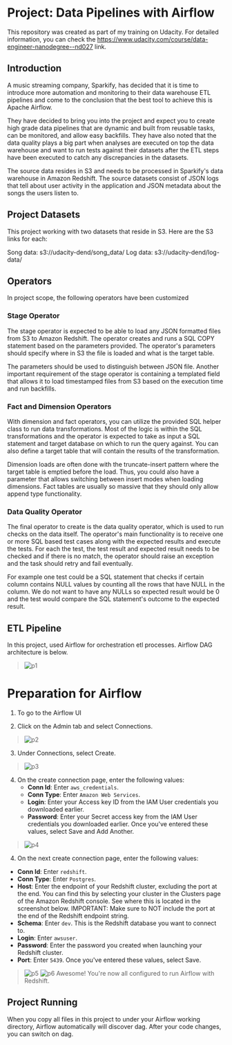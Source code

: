 # Project: Data Pipelines with Airflow
This repository was created as part of my training on Udacity. For detailed information, you can check the https://www.udacity.com/course/data-engineer-nanodegree--nd027 link.

## Introduction
A music streaming company, Sparkify, has decided that it is time to introduce more automation and monitoring to their data warehouse ETL pipelines and come to the conclusion that the best tool to achieve this is Apache Airflow.

They have decided to bring you into the project and expect you to create high grade data pipelines that are dynamic and built from reusable tasks, can be monitored, and allow easy backfills. They have also noted that the data quality plays a big part when analyses are executed on top the data warehouse and want to run tests against their datasets after the ETL steps have been executed to catch any discrepancies in the datasets.

The source data resides in S3 and needs to be processed in Sparkify's data warehouse in Amazon Redshift. The source datasets consist of JSON logs that tell about user activity in the application and JSON metadata about the songs the users listen to.

## Project Datasets
This project working with two datasets that reside in S3. Here are the S3 links for each:

Song data: s3://udacity-dend/song_data/
Log data: s3://udacity-dend/log-data/

## Operators
In project scope, the following operators have been customized

### Stage Operator
The stage operator is expected to be able to load any JSON formatted files from S3 to Amazon Redshift. The operator creates and runs a SQL COPY statement based on the parameters provided. The operator's parameters should specify where in S3 the file is loaded and what is the target table.

The parameters should be used to distinguish between JSON file. Another important requirement of the stage operator is containing a templated field that allows it to load timestamped files from S3 based on the execution time and run backfills.

### Fact and Dimension Operators
With dimension and fact operators, you can utilize the provided SQL helper class to run data transformations. Most of the logic is within the SQL transformations and the operator is expected to take as input a SQL statement and target database on which to run the query against. You can also define a target table that will contain the results of the transformation.

Dimension loads are often done with the truncate-insert pattern where the target table is emptied before the load. Thus, you could also have a parameter that allows switching between insert modes when loading dimensions. Fact tables are usually so massive that they should only allow append type functionality.

### Data Quality Operator
The final operator to create is the data quality operator, which is used to run checks on the data itself. The operator's main functionality is to receive one or more SQL based test cases along with the expected results and execute the tests. For each the test, the test result and expected result needs to be checked and if there is no match, the operator should raise an exception and the task should retry and fail eventually.

For example one test could be a SQL statement that checks if certain column contains NULL values by counting all the rows that have NULL in the column. We do not want to have any NULLs so expected result would be 0 and the test would compare the SQL statement's outcome to the expected result.

## ETL Pipeline
In this project, used Airflow for orchestration etl processes. Airflow DAG architecture is below. 

  > ![p1](pics/example-dag.png)
  
 
# Preparation for Airflow
1. To go to the Airflow UI

2. Click on the Admin tab and select Connections.
  > ![p2](pics/admin-connections.png)

3. Under Connections, select Create.
  > ![p3](pics/create-connection.png)

4. On the create connection page, enter the following values:
   * **Conn Id**: Enter `aws_credentials`.
   * **Conn Type**: Enter `Amazon Web Services`.
   * **Login**: Enter your Access key ID from the IAM User credentials you downloaded earlier.
   * **Password**: Enter your Secret access key from the IAM User credentials you downloaded earlier.
   Once you've entered these values, select Save and Add Another.

  > ![p4](pics/connection-aws-credentials.png)
 4. On the next create connection page, enter the following values:
   * **Conn Id**: Enter `redshift`.
   * **Conn Type**: Enter `Postgres`.
   * **Host**: Enter the endpoint of your Redshift cluster, excluding the port at the end. You can find this by selecting your cluster in the Clusters page of the Amazon Redshift console. See where this is located in the screenshot below. IMPORTANT: Make sure to NOT include the port at the end of the Redshift endpoint string.
   * **Schema**: Enter `dev`. This is the Redshift database you want to connect to.
   * **Login**: Enter `awsuser`.
   * **Password**: Enter the password you created when launching your Redshift cluster.
   * **Port**: Enter `5439`.
    Once you've entered these values, select Save.
  > ![p5](pics/cluster-details.png)
  > ![p6](pics/connection-redshift.png)
    Awesome! You're now all configured to run Airflow with Redshift.

## Project Running
When you copy all files in this project to under your Airflow working directory, Airflow automatically will discover dag. After your code changes, you can switch on dag. 
 

